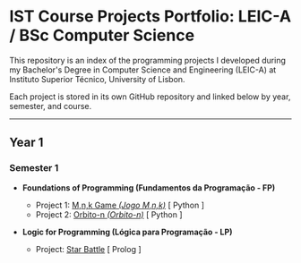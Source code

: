 # IST Course Projects Portfolio: LEIC-A / BSc Computer Science

This repository is an index of the programming projects I developed during my Bachelor's Degree in Computer Science and Engineering (LEIC-A) at Instituto Superior Técnico, University of Lisbon.

Each project is stored in its own GitHub repository and linked below by year, semester, and course.

---

## Year 1

### Semester 1

- **Foundations of Programming (Fundamentos da Programação - FP)**
  - Project 1: [M,n,k Game *(Jogo M,n,k)*](https://github.com/brunobrsr1/mnk-game) [ Python ]
  - Project 2: [Orbito-n *(Orbito-n)*](https://github.com/brunobrsr1/orbito-n) [ Python ]

- **Logic for Programming (Lógica para Programação - LP)**
  - Project: [Star Battle](https://github.com/brunobrsr1/star-battle) [ Prolog ]
